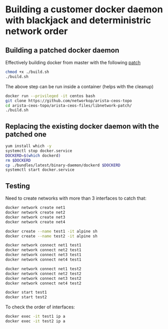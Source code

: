 # Building a customer docker daemon with blackjack and deterministric network order

## Building a patched docker daemon

Effectively building docker from master with the following 
[patch](https://github.com/docker/libnetwork/issues/2093)

```bash
chmod +x ./build.sh
./build.sh
```

The above step can be run inside a container (helps with the cleanup)

```bash
docker run --privileged -it centos bash
git clone https://github.com/networkop/arista-ceos-topo
cd arista-ceos-topo/arista-ceos-files/libnetwork-patch/
./build.sh
```

## Replacing the existing docker daemon with the patched one

```bash
yum install which -y
systemctl stop docker.service
DOCKERD=$(which dockerd)
rm $DOCKERD
cp ./bundles/latest/binary-daemon/dockerd $DOCKERD
systemctl start docker.service
```

## Testing

Need to create networks with more than 3 interfaces to
catch that:

```bash
docker network create net1
docker network create net2
docker network create net3
docker network create net4

docker create --name test1 -it alpine sh
docker create --name test2 -it alpine sh

docker network connect net1 test1
docker network connect net2 test1
docker network connect net3 test1
docker network connect net4 test1

docker network connect net1 test2
docker network connect net2 test2
docker network connect net3 test2
docker network connect net4 test2

docker start test1
docker start test2
```

To check the order of interfaces:

```bash
docker exec -it test1 ip a
docker exec -it test2 ip a
```

